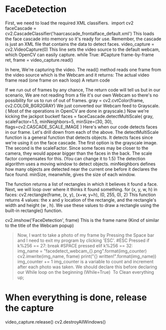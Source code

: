 # FaceDetection
First, we need to load the required XML classifiers. 
import cv2
faceCascade = cv2.CascadeClassifier('haarcascade_frontalface_default.xml')
This loads the face cascade into memory so it's ready for use. Remember, the cascade is just an XML file that contains the data to detect faces.
video_capture = cv2.VideoCapture(0)
This line sets the video source to the default webcam, which OpenCV can easily capture.
while True:
    #Capture frame-by-frame
    ret, frame = video_capture.read()


In here, We're capturing the video. The read() method reads one frame from the video source which is the Webcam and it returns:
The actual video frame read (one frame on each loop)
A return code 

If we run out of frames by any chance, The return code will tell us but in our scenario, We are not reading from a file it's our own Webcam so there's no possibility for us to run of out of frames.
gray = cv2.cvtColor(frame, cv2.COLOR_BGR2GRAY)
We just converted our Webcam feed to Grayscale. ( Most of the operations in OpenCV are done in grayscale.)
Now we're kicking the jackpot bucket!
faces = faceCascade.detectMultiScale(
        gray,
        scaleFactor=1.5,
        minNeighbors=5,
        minSize=(30, 30),
        flags=cv2.CASCADE_SCALE_IMAGE
    )
Here's when our code detects faces in our frame. Let's drill down from each of the above.
The detectMultiScale function is a general function that detects objects. It detects faces since we're using it on the face cascade.
The first option is the grayscale image.
The second is the scaleFactor. Since some faces may be closer to the camera, they would appear bigger than the faces in the back. The scale factor compensates for this. (You can change it to 1.5)
The detection algorithm uses a moving window to detect objects. minNeighbors defines how many objects are detected near the current one before it declares the face found. minSize, meanwhile, gives the size of each window.

The function returns a list of rectangles in which it believes it found a face. Next, we will loop over where it thinks it found something.
for (x, y, w, h) in faces:
        cv2.rectangle(frame, (x, y), (x+w, y+h), (0, 255, 0), 2)
This function returns 4 values: the x and y location of the rectangle, and the rectangle's width and height (w , h).
We use these values to draw a rectangle using the built-in rectangle() function.

cv2.imshow('FaceDetection', frame)
This is the frame name (Kind of similar to the title of the Webcam popup)
> Now, I want to take a photo of my frame by Pressing the Space bar and I need to exit my program by clicking 'ESC'.
#ESC Pressed
if k%256 == 27: 
        break
#SPACE pressed
elif k%256 == 32:       
        img_name = "facedetect_webcam_{}.png".format(img_counter)
        cv2.imwrite(img_name, frame)
        print("{} written!".format(img_name))
        img_counter += 1
img_counter is a variable to count and increment after each photo was taken. We should declare this before declaring our While loop on the beginning (While=True) 
To Clean everything up;
# When everything is done, release the capture
video_capture.release()
cv2.destroyAllWindows()
